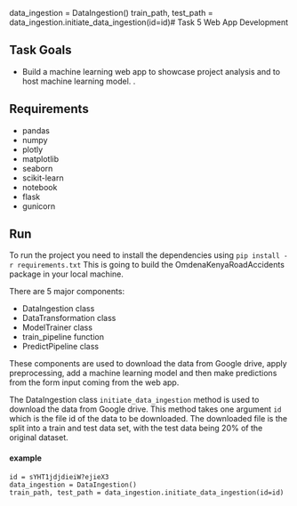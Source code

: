 data_ingestion = DataIngestion()
    train_path, test_path = data_ingestion.initiate_data_ingestion(id=id)# Task 5 Web App Development

## Task Goals
* Build a machine learning web app to showcase project analysis and to host machine learning model. .

## Requirements
* pandas
* numpy
* plotly
* matplotlib
* seaborn
* scikit-learn
* notebook
* flask
* gunicorn

## Run
To run the project you need to install the dependencies using `pip install -r requirements.txt`
This is going to build the OmdenaKenyaRoadAccidents package in your local machine. 

There are 5 major components:
* DataIngestion class
* DataTransformation class
* ModelTrainer class
* train_pipeline function
* PredictPipeline class

These components are used to download the data from Google drive, apply preprocessing, add a machine learning model and then make predictions from the form input coming from the web app. 

The DataIngestion class `initiate_data_ingestion` method is used to download the data from Google drive. This method takes one argument `id` which is the file id of the data to be downloaded. The downloaded file is the split into a train and test data set, with the test data being 20% of the original dataset. 

#### example
```
id = sYHT1jdjdieiW?ejieX3
data_ingestion = DataIngestion()
train_path, test_path = data_ingestion.initiate_data_ingestion(id=id)
```
